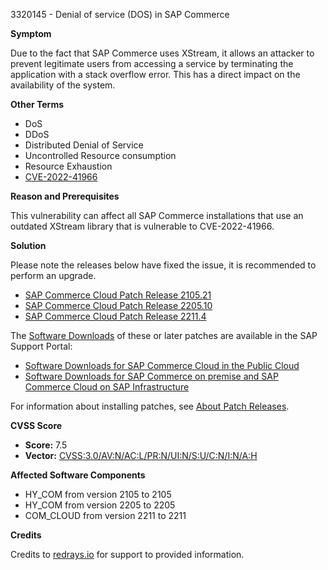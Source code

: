 3320145 - Denial of service (DOS) in SAP Commerce

**Symptom**

Due to the fact that SAP Commerce uses XStream, it allows an attacker to prevent legitimate users from accessing a service by terminating the application with a stack overflow error. This has a direct impact on the availability of the system.

**Other Terms**

- DoS
- DDoS
- Distributed Denial of Service
- Uncontrolled Resource consumption
- Resource Exhaustion
- [CVE-2022-41966](https://www.cve.org/CVERecord?id=CVE-2022-41966)

**Reason and Prerequisites**

This vulnerability can affect all SAP Commerce installations that use an outdated XStream library that is vulnerable to CVE-2022-41966.

**Solution**

Please note the releases below have fixed the issue, it is recommended to perform an upgrade.

- [SAP Commerce Cloud Patch Release 2105.21](https://help.sap.com/docs/SAP_COMMERCE_CLOUD_PUBLIC_CLOUD/75d4c3895cb346008545900bffe851ce/f9b65161e1e645249542e59f42f64a7b.html?version=v2105)
- [SAP Commerce Cloud Patch Release 2205.10](https://help.sap.com/docs/SAP_COMMERCE_CLOUD_PUBLIC_CLOUD/75d4c3895cb346008545900bffe851ce/f9b65161e1e645249542e59f42f64a7b.html?version=v2205)
- [SAP Commerce Cloud Patch Release 2211.4](https://help.sap.com/docs/SAP_COMMERCE_CLOUD_PUBLIC_CLOUD/75d4c3895cb346008545900bffe851ce/f9b65161e1e645249542e59f42f64a7b.html)

The [Software Downloads](https://launchpad.support.sap.com/#/softwarecenter/template/products/_APP=00200682500000001943&_EVENT=NEXT&HEADER=Y&FUNCTIONBAR=Y&EVENT=TREE&NE=NAVIGATE&ENR=73555000100800001224&V=MAINT&TA=ACTUAL/SAP%20COMMERCE%20CLOUD%20V2) of these or later patches are available in the SAP Support Portal:

- [Software Downloads for SAP Commerce Cloud in the Public Cloud](https://launchpad.support.sap.com/#/softwarecenter/template/products/_APP=00200682500000001943&_EVENT=NEXT&HEADER=Y&FUNCTIONBAR=Y&EVENT=TREE&NE=NAVIGATE&ENR=73555000100800001224&V=MAINT&TA=ACTUAL/SAP%20COMMERCE%20CLOUD%20V2)
- [Software Downloads for SAP Commerce on premise and SAP Commerce Cloud on SAP Infrastructure](https://launchpad.support.sap.com/#/softwarecenter/template/products/%20_APP=00200682500000001943&_EVENT=DISPHIER&HEADER=Y&FUNCTIONBAR=N&EVENT=TREE&NE=NAVIGATE&ENR=67837800100800007216&V=INST&TA=ACTUAL&PAGE=SEARCH/SAP%20COMMERCE)

For information about installing patches, see [About Patch Releases](https://help.sap.com/docs/SAP_COMMERCE/eed845124da0491e875df8139c4e6e8c/8c25978386691014b4abdd61376acd24.html?locale=en-US).

**CVSS Score**

- **Score:** 7.5
- **Vector:** [CVSS:3.0/AV:N/AC:L/PR:N/UI:N/S:U/C:N/I:N/A:H](https://nvd.nist.gov/vuln-metrics/cvss/v3-calculator?vector=CVSS:3.0/AV:N/AC:L/PR:N/UI:N/S:U/C:N/I:N/A:H)

**Affected Software Components**

- HY_COM from version 2105 to 2105
- HY_COM from version 2205 to 2205
- COM_CLOUD from version 2211 to 2211

**Credits**

Credits to [redrays.io](https://redrays.io) for support to provided information.